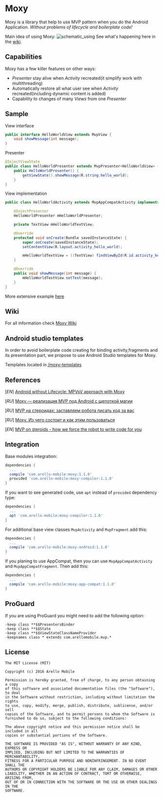 # Moxy
Moxy is a library that help to use MVP pattern when you do the Android Application. _Without problems of lifecycle and boilerplate code!_

Main idea of using Moxy:
![schematic_using](https://habrastorage.org/files/a2e/b51/8b4/a2eb518b465a4df9b47e68794519270d.gif)
See what's happening here in the [wiki](https://github.com/Arello-Mobile/Moxy/wiki).

## Capabilities

Moxy has a few killer features on other ways:
- _Presenter_ stay alive when _Activity_ recreated(it simplify work with multithreading)
- Automatically restore all what user see when _Activity_ recreated(including dynamic content is added)
- Capability to changes of many _Views_ from one _Presenter_

## Sample

View interface
```java
public interface HelloWorldView extends MvpView {
	void showMessage(int message);
}
```
Presenter
```java
@InjectViewState
public class HelloWorldPresenter extends MvpPresenter<HelloWorldView> {
	public HelloWorldPresenter() {
		getViewState().showMessage(R.string.hello_world);
	}
}
```
View implementation
```java
public class HelloWorldActivity extends MvpAppCompatActivity implements HelloWorldView {

	@InjectPresenter
	HelloWorldPresenter mHelloWorldPresenter;

	private TextView mHelloWorldTextView;

	@Override
	protected void onCreate(Bundle savedInstanceState) {
		super.onCreate(savedInstanceState);
		setContentView(R.layout.activity_hello_world);

		mHelloWorldTextView = ((TextView) findViewById(R.id.activity_hello_world_text_view_message));
	}

	@Override
	public void showMessage(int message) {
		mHelloWorldTextView.setText(message);
	}
}
```
More extensive example [here](https://github.com/Arello-Mobile/MoxySample)

## Wiki
For all information check [Moxy Wiki](https://github.com/Arello-Mobile/Moxy/wiki)

## Android studio templates
In order to avoid boilerplate code creating for binding activity,fragments and its presentation part, we propose to use Android Studio templates for Moxy. 

Templates located in [/moxy-templates](https://github.com/Arello-Mobile/Moxy/tree/master/moxy-templates)

## References
[_EN_] [Android without Lifecycle: MPVsV approach with Moxy](https://medium.com/@xanderblinov/6a3ae33521e)

[_RU_] [Moxy — реализация MVP под Android с щепоткой магии](https://habrahabr.ru/post/276189/)

[_RU_] [MVP на стероидах: заставляем робота писать код за вас](https://habrahabr.ru/company/redmadrobot/blog/305798/)

[_RU_] [Moxy. Из чего состоит и как этим пользоваться](http://www.slideshare.net/YuriShmakov/moxy)

[_EN_] [MVP on steroids - how we force the robot to write code for you](https://medium.com/@xanderblinov/mvp-on-steroids-how-we-force-the-robot-to-write-code-for-you-56fbc8ecefce#.5btn77voh)

## Integration
Base modules integration:
```groovy
dependencies {
  ...
  compile 'com.arello-mobile:moxy:1.1.0'
  provided 'com.arello-mobile:moxy-compiler:1.1.0'
}
```
If you want to see generated code, use `apt` instead of `provided` dependency type:
```groovy
dependencies {
  ...
  apt 'com.arello-mobile:moxy-compiler:1.1.0'
}
```
For additional base view classes `MvpActivity` and `MvpFragment` add this:
```groovy
dependencies {
  ...
  compile 'com.arello-mobile:moxy-android:1.1.0'
}
```
If you planing to use AppCompat, then you can use `MvpAppCompatActivity` and `MvpAppCompatFragment`. Then add this:
```groovy
dependencies {
  ...
  compile 'com.arello-mobile:moxy-app-compat:1.1.0'
}
```

## ProGuard
If you are using ProGuard you might need to add the following option:
```
-keep class **$$PresentersBinder
-keep class **$$State
-keep class **$$ViewStateClassNameProvider
-keepnames class * extends com.arellomobile.mvp.*
```

## License
```
The MIT License (MIT)

Copyright (c) 2016 Arello Mobile

Permission is hereby granted, free of charge, to any person obtaining a copy
of this software and associated documentation files (the "Software"), to deal
in the Software without restriction, including without limitation the rights
to use, copy, modify, merge, publish, distribute, sublicense, and/or sell
copies of the Software, and to permit persons to whom the Software is
furnished to do so, subject to the following conditions:

The above copyright notice and this permission notice shall be included in all
copies or substantial portions of the Software.

THE SOFTWARE IS PROVIDED "AS IS", WITHOUT WARRANTY OF ANY KIND, EXPRESS OR
IMPLIED, INCLUDING BUT NOT LIMITED TO THE WARRANTIES OF MERCHANTABILITY,
FITNESS FOR A PARTICULAR PURPOSE AND NONINFRINGEMENT. IN NO EVENT SHALL THE
AUTHORS OR COPYRIGHT HOLDERS BE LIABLE FOR ANY CLAIM, DAMAGES OR OTHER
LIABILITY, WHETHER IN AN ACTION OF CONTRACT, TORT OR OTHERWISE, ARISING FROM,
OUT OF OR IN CONNECTION WITH THE SOFTWARE OR THE USE OR OTHER DEALINGS IN THE
SOFTWARE.
```
